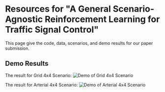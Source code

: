 # Resources for "A General Scenario-Agnostic Reinforcement Learning for Traffic Signal Control"

This page give the code, data, scenarios, and demo results for our paper submission.

## Demo Results
The result for Grid 4x4 Scenario:
![Demo of Grid 4x4 Scenario](https://github.com/AnonymousIDforSubmission/GESA/blob/main/demo_final/Grid%204x4%20-%204%20methods.gif?raw=true)

The result for Arterial 4x4 Scenario:
![Demo of Arterial 4x4 Scenario](https://github.com/AnonymousIDforSubmission/GESA/blob/main/demo_final/Arterial%204x4.gif?raw=true)

